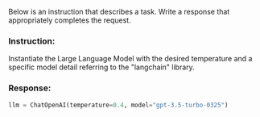Below is an instruction that describes a task. Write a response that appropriately completes the request.

### Instruction:
Instantiate the Large Language Model with the desired temperature and a specific model detail referring to the "langchain" library.

### Response:
```python
llm = ChatOpenAI(temperature=0.4, model="gpt-3.5-turbo-0325")
```